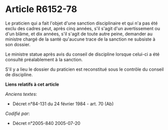 # Article R6152-78

Le praticien qui a fait l'objet d'une sanction disciplinaire et qui n'a pas été exclu des cadres peut, après cinq années,
s'il s'agit d'un avertissement ou d'un blâme, et dix années, s'il s'agit de toute autre peine, demander au ministre chargé de
la santé qu'aucune trace de la sanction ne subsiste à son dossier.

Le ministre statue après avis du conseil de discipline lorsque celui-ci a été consulté préalablement à la sanction.

S'il y a lieu le dossier du praticien est reconstitué sous le contrôle du conseil de discipline.

**Liens relatifs à cet article**

_Anciens textes_:

  - Décret n°84-131 du 24 février 1984 - art. 70 (Ab)

_Codifié par_:

  - Décret n°2005-840 2005-07-20
